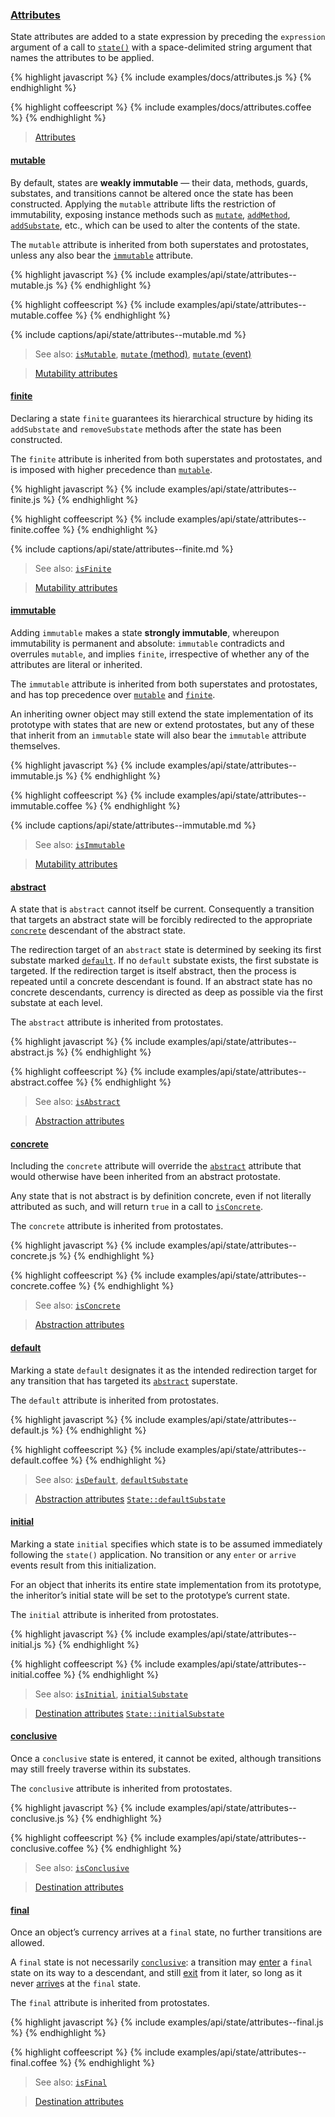 ### [Attributes](#state--attributes)

State attributes are added to a state expression by preceding the `expression` argument of a call to [`state()`](#module) with a space-delimited string argument that names the attributes to be applied.

{% highlight javascript %}
{% include examples/docs/attributes.js %}
{% endhighlight %}

{% highlight coffeescript %}
{% include examples/docs/attributes.coffee %}
{% endhighlight %}

> [Attributes](/docs/#concepts--attributes)


#### [mutable](#state--attributes--mutable)

By default, states are **weakly immutable** — their data, methods, guards, substates, and transitions cannot be altered once the state has been constructed. Applying the `mutable` attribute lifts the restriction of immutability, exposing instance methods such as [`mutate`](#state--methods--mutate), [`addMethod`](#state--methods--add-method), [`addSubstate`](#state--methods--add-substate), etc., which can be used to alter the contents of the state.

The `mutable` attribute is inherited from both superstates and protostates, unless any also bear the [`immutable`](#state--attributes--immutable) attribute.

{% highlight javascript %}
{% include examples/api/state/attributes--mutable.js %}
{% endhighlight %}

{% highlight coffeescript %}
{% include examples/api/state/attributes--mutable.coffee %}
{% endhighlight %}

{% include captions/api/state/attributes--mutable.md %}

> See also: 
> [`isMutable`](#state--methods--is-mutable),
> [`mutate` (method)](#state--methods--mutate),
> [`mutate` (event)](#state--events--mutate)

> [Mutability attributes](/docs/#concepts--attributes--mutability)


#### [finite](#state--attributes--finite)

Declaring a state `finite` guarantees its hierarchical structure by hiding its `addSubstate` and `removeSubstate` methods after the state has been constructed.

The `finite` attribute is inherited from both superstates and protostates, and is imposed with higher precedence than [`mutable`](#state--attributes--mutable).

{% highlight javascript %}
{% include examples/api/state/attributes--finite.js %}
{% endhighlight %}

{% highlight coffeescript %}
{% include examples/api/state/attributes--finite.coffee %}
{% endhighlight %}

{% include captions/api/state/attributes--finite.md %}

> See also:
> [`isFinite`](#state--methods--is-finite)

> [Mutability attributes](/docs/#concepts--attributes--mutability)


#### [immutable](#state--attributes--immutable)

Adding `immutable` makes a state **strongly immutable**, whereupon immutability is permanent and absolute: `immutable` contradicts and overrules `mutable`, and implies `finite`, irrespective of whether any of the attributes are literal or inherited.

The `immutable` attribute is inherited from both superstates and protostates, and has top precedence over [`mutable`](#state--attributes--mutable) and [`finite`](#state--attributes--finite).

An inheriting owner object may still extend the state implementation of its prototype with states that are new or extend protostates, but any of these that inherit from an `immutable` state will also bear the `immutable` attribute themselves.

{% highlight javascript %}
{% include examples/api/state/attributes--immutable.js %}
{% endhighlight %}

{% highlight coffeescript %}
{% include examples/api/state/attributes--immutable.coffee %}
{% endhighlight %}

{% include captions/api/state/attributes--immutable.md %}

> See also:
> [`isImmutable`](#state--methods--is-immutable)

> [Mutability attributes](/docs/#concepts--attributes--mutability)


#### [abstract](#state--attributes--abstract)

A state that is `abstract` cannot itself be current. Consequently a transition that targets an abstract state will be forcibly redirected to the appropriate [`concrete`](#state--attributes--concrete) descendant of the abstract state.

The redirection target of an `abstract` state is determined by seeking its first substate marked [`default`](#state--attributes--default). If no `default` substate exists, the first substate is targeted. If the redirection target is itself abstract, then the process is repeated until a concrete descendant is found. If an abstract state has no concrete descendants, currency is directed as deep as possible via the first substate at each level.

The `abstract` attribute is inherited from protostates.

{% highlight javascript %}
{% include examples/api/state/attributes--abstract.js %}
{% endhighlight %}

{% highlight coffeescript %}
{% include examples/api/state/attributes--abstract.coffee %}
{% endhighlight %}

> See also:
> [`isAbstract`](#state--methods--is-abstract)

> [Abstraction attributes](/docs/#concepts--attributes--abstraction)


#### [concrete](#state--attributes--concrete)

Including the `concrete` attribute will override the [`abstract`](#state--attributes--abstract) attribute that would otherwise have been inherited from an abstract protostate.

Any state that is not abstract is by definition concrete, even if not literally attributed as such, and will return `true` in a call to [`isConcrete`](#state--methods--is-concrete).

The `concrete` attribute is inherited from protostates.

{% highlight javascript %}
{% include examples/api/state/attributes--concrete.js %}
{% endhighlight %}

{% highlight coffeescript %}
{% include examples/api/state/attributes--concrete.coffee %}
{% endhighlight %}

> See also:
> [`isConcrete`](#state--methods--is-concrete)

> [Abstraction attributes](/docs/#concepts--attributes--abstraction)


#### [default](#state--attributes--default)

Marking a state `default` designates it as the intended redirection target for any transition that has targeted its [`abstract`](#state--attributes--abstract) superstate.

The `default` attribute is inherited from protostates.

{% highlight javascript %}
{% include examples/api/state/attributes--default.js %}
{% endhighlight %}

{% highlight coffeescript %}
{% include examples/api/state/attributes--default.coffee %}
{% endhighlight %}

> See also:
> [`isDefault`](#state--methods--is-default),
> [`defaultSubstate`](#state--methods--default-substate)

> [Abstraction attributes](/docs/#concepts--attributes--abstraction)
> [`State::defaultSubstate`](/source/#state--prototype--default-substate)


#### [initial](#state--attributes--initial)

Marking a state `initial` specifies which state is to be assumed immediately following the `state()` application. No transition or any `enter` or `arrive` events result from this initialization.

For an object that inherits its entire state implementation from its prototype, the inheritor’s initial state will be set to the prototype’s current state.

The `initial` attribute is inherited from protostates.

{% highlight javascript %}
{% include examples/api/state/attributes--initial.js %}
{% endhighlight %}

{% highlight coffeescript %}
{% include examples/api/state/attributes--initial.coffee %}
{% endhighlight %}

> See also:
> [`isInitial`](#state--methods--is-initial),
> [`initialSubstate`](#state--methods--initial-substate)

> [Destination attributes](/docs/#concepts--attributes--destination)
> [`State::initialSubstate`](/source/#state--prototype--initial-substate)


#### [conclusive](#state--attributes--conclusive)

Once a `conclusive` state is entered, it cannot be exited, although transitions may still freely traverse within its substates.

The `conclusive` attribute is inherited from protostates.

{% highlight javascript %}
{% include examples/api/state/attributes--conclusive.js %}
{% endhighlight %}

{% highlight coffeescript %}
{% include examples/api/state/attributes--conclusive.coffee %}
{% endhighlight %}

> See also:
> [`isConclusive`](#state--methods--is-conclusive)

> [Destination attributes](/docs/#concepts--attributes--destination)


#### [final](#state--attributes--final)

Once an object’s currency arrives at a `final` state, no further transitions are allowed.

A `final` state is not necessarily [`conclusive`](#state--attributes--conclusive): a transition may [enter](#state--events--enter) a `final` state on its way to a descendant, and still [exit](#state--events--exit) from it later, so long as it never [arrive](#state--events--arrive)s at the `final` state.

The `final` attribute is inherited from protostates.

{% highlight javascript %}
{% include examples/api/state/attributes--final.js %}
{% endhighlight %}

{% highlight coffeescript %}
{% include examples/api/state/attributes--final.coffee %}
{% endhighlight %}

> See also:
> [`isFinal`](#state--methods--is-final)

> [Destination attributes](/docs/#concepts--attributes--destination)
